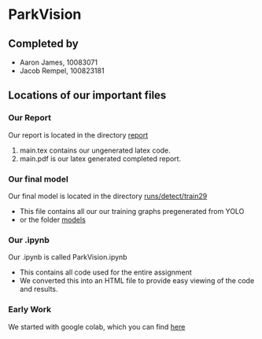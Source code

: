 # ParkVision

## Completed by
- Aaron James, 10083071
- Jacob Rempel, 100823181

## Locations of our important files

### Our Report

Our report is located in the directory [report](report)
1. main.tex contains our ungenerated latex code.
2. main.pdf is our latex generated completed report.

### Our final model

Our final model is located in the directory [runs/detect/train29](/runs/detect/train29)
- This file contains all our our training graphs pregenerated from YOLO
- or the folder [models](models)

### Our .ipynb

Our .ipynb is called ParkVision.ipynb

- This contains all code used for the entire assignment
- We converted this into an HTML file to provide easy viewing of the code and results.

### Early Work
We started with google colab, which you can find [here](https://colab.research.google.com/drive/12MzgKBlgRP4_SgKttco6g9N_RjiDnQoM?usp=sharing)
